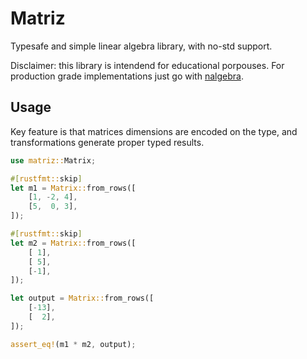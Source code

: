 # Matriz
Typesafe and simple linear algebra library, with no-std support.

Disclaimer: this library is intendend for educational porpouses.
For production grade implementations just go with [nalgebra](https://docs.rs/nalgebra).

## Usage

Key feature is that matrices dimensions are encoded on the type, and transformations
generate proper typed results.

```rust
use matriz::Matrix;

#[rustfmt::skip]
let m1 = Matrix::from_rows([
    [1, -2, 4],
    [5,  0, 3],
]);

#[rustfmt::skip]
let m2 = Matrix::from_rows([
    [ 1],
    [ 5],
    [-1],
]);

let output = Matrix::from_rows([
    [-13],
    [  2],
]);

assert_eq!(m1 * m2, output);
```
